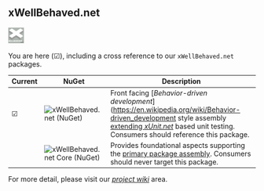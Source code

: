 ## xWellBehaved.net

<img src="https://github.com/mwpowellhtx/xwellbehaved.net/blob/master/assets/xwellbehaved_dotnet_256x256.png" width="32" />

﻿You are here (&#x2611;), including a cross reference to our `xWellBehaved.net` packages.

|Current|NuGet|Description|
|---|---|---|
|&#x2611;|![xWellBehaved.net (NuGet)](https://img.shields.io/nuget/v/Xwellbehaved?label=xWellBehaved.net)|Front facing [_Behavior-driven development_](https://en.wikipedia.org/wiki/Behavior-driven_development style assembly [extending _xUnit.net_](https://nuget.org/packages/xunit.extensibility.execution/) based unit testing. Consumers should reference this package.|
||![xWellBehaved.net Core (NuGet)](https://img.shields.io/nuget/v/Xwellbehaved.Core?label=xWellBehaved.net)|Provides foundational aspects supporting the [primary package assembly](https://nuget.org/packages/Xwellbehaved). Consumers should never target this package.|

[wiki]: <> (We should use the full Url here, because the reference may come from NuGet outside the Github Url project area.)
For more detail, please visit our [_project wiki_](https://github.com/mwpowellhtx/xwellbehaved.net/wiki) area.
